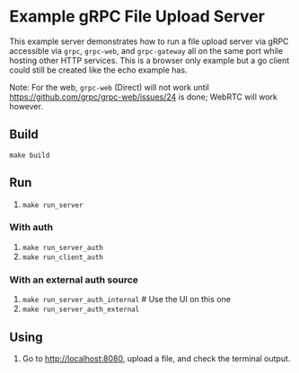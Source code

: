 # Example gRPC File Upload Server

This example server demonstrates how to run a file upload server via gRPC accessible via `grpc`, `grpc-web`, and `grpc-gateway` all on the same port while hosting other HTTP services. This is a browser only example but a go client could still be created like the echo example has.

Note: For the web, `grpc-web` (Direct) will not work until https://github.com/grpc/grpc-web/issues/24 is done; WebRTC will work however.

## Build

`make build`

## Run

1. `make run_server`

### With auth

1. `make run_server_auth`
1. `make run_client_auth`

### With an external auth source

1. `make run_server_auth_internal` # Use the UI on this one
1. `make run_server_auth_external`

## Using

1. Go to [http://localhost:8080](http://localhost:8080), upload a file, and check the terminal output.
